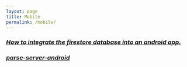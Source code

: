 ```yaml
---
layout: page
title: Mobile
permalink: /mobile/
---
```


### ***[How to integrate the firestore database into an android app.](https://master.d1nilvoguaa0zt.amplifyapp.com/blog/android-firestore-tutorial)***

### ***[parse-server-android](https://master.d1nilvoguaa0zt.amplifyapp.com/blog/parse-server-android)***